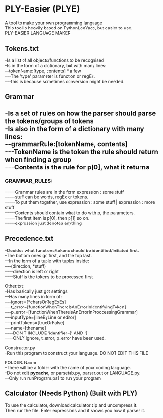 # PLY-Easier (PLYE)
A tool to make your own programming language  
This tool is heavily based on PythonLexYacc, but easier to use.  
PLY-EASIER LANGUAGE MAKER  

## Tokens.txt
-Is a list of all objects/functions to be recognised  
-Is in the form of a dictionary, but with many lines:  
--tokenName:[type, contents] * a few  
---The 'type' parameter is function or regEx.  
---this is because sometimes conversion might be needed.  

## Grammar
-Is a set of rules on how the parser should parse the tokens/groups of tokens  
-Is also in the form of a dictionary with many lines:  
--grammarRule:[tokenName, contents]  
---TokenName is the token the rule should return when finding a group  
---Contents is the rule for p[0], what it returns  
-  
### GRAMMAR_RULES:  
-----Grammar rules are in the form expression : some stuff  
-----stuff can be words, regEx or tokens.  
-----To put them together, use expression : some stuff | expression : more stuff  
-----Contents should contain what to do with p, the parameters.  
-----The first item is p[0], then p[1] so on.  
-----expression just denotes anything  

## Precedence.txt
-Decides what functions/tokens should be identified/initiated first.  
-The bottom ones go first, and the top last.  
--In the form of a tuple with tuples inside:  
---(direction, *stuff)  
----direction is left or right  
----Stuff is the tokens to be processed first.  

Other.txt:  
-Has basically just got settings  
--Has many lines in form of:  
---ignore=[*charsOrRegExEs]  
---t_error=[functionWhenThereIsAnErrorInIdentifyingToken]  
---p_error=[functionWhenThereIsAnErrorInProccessingGrammar]  
---inputType=[lineByLine or editor]  
---printTokens=[trueOrFalse]  
---name=[thename]  
----DON'T INCLUDE 'identifier=[' AND ']'  
----ONLY ignore, t_error, p_error have been used.  

Constructor.py  
-Run this program to construct your language. DO NOT EDIT THIS FILE  

FOLDER: Name  
-There will be a folder with the name of your coding language.  
-Do not edit __pycache__, or parsetab.py, parser.out or LANGUAGE.py.  
--Only run runProgram.ps1 to run your program  

## Calculator (Needs Python) (Built with PLY)  
To use the calculator, download calculator.zip and uncompress it.  
Then run the file. Enter expressions and it shows you how it parses it.  
